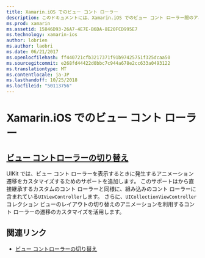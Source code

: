 ```yaml
---
title: Xamarin.iOS でのビュー コント ローラー
description: このドキュメントには、Xamarin.iOS でのビュー コント ローラー間のアニメーション効果をカスタマイズする方法を説明するガイドへのリンクがいます。
ms.prod: xamarin
ms.assetid: 15846D93-26A7-4E7E-B6DA-8E20FCD995E7
ms.technology: xamarin-ios
author: lobrien
ms.author: laobri
ms.date: 06/21/2017
ms.openlocfilehash: ff440721cfb3217371f91b97425751f325dcaa50
ms.sourcegitcommit: e268fd44422d0bbc7c944a678e2cc633a0493122
ms.translationtype: MT
ms.contentlocale: ja-JP
ms.lasthandoff: 10/25/2018
ms.locfileid: "50113756"
---
```

# <a name="view-controllers-in-xamarinios"></a>Xamarin.iOS でのビュー コント ローラー

## <a name="view-controller-transitionstransitionsmd"></a>[ビュー コントローラーの切り替え](transitions.md)

UIKit では、ビュー コント ローラーを表示するときに発生するアニメーション遷移をカスタマイズするためのサポートを追加します。 このサポートはから直接継承するカスタムのコント ローラーと同様に、組み込みのコント ローラーに含まれている`UIViewController`します。 さらに、`UICollectionViewController`コレクション ビューのレイアウトの切り替えのアニメーションを利用するコント ローラーの遷移のカスタマイズを活用します。

## <a name="related-links"></a>関連リンク

- [ビュー コントローラーの切り替え](~/ios/user-interface/ios-ui/view-controllers/transitions.md)
